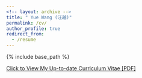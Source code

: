 ```yaml
---
<!-- layout: archive -->
title: " Yue Wang (汪越)"
permalink: /cv/
author_profile: true
redirect_from:
  - /resume
---
```


{% include base_path %}

[Click to View My Up-to-date Curriculum Vitae [PDF]](http://yuewang.github.io/files/CV_Yue_081920.pdf)

<!-- <embed src="http://lantaoyu.com/files/lantaoyu_cv.pdf" width="650" height="1800" type='application/pdf'> -->
